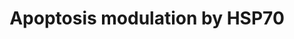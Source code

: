 ---
annotations:
- type: Pathway Ontology
  value: apoptotic cell death pathway
authors:
- I.Reyes
- MaintBot
- Khanspers
- PaoloRomano
- Jildau
- AlexanderPico
- Christine Chichester
- Lorasimons
- Egonw
- Eweitz
description: This pathway summarizes the various ways by which HSP70 proteins can
  inhibit apoptosis. This pathway was originally adapted from rat.  Proteins on this
  pathway have targeted assays available via the [https://assays.cancer.gov/available_assays?wp_id=WP384
  CPTAC Assay Portal]
last-edited: 2022-02-26
organisms:
- Homo sapiens
redirect_from:
- /index.php/Pathway:WP384
- /instance/WP384
schema-jsonld:
- '@context': https://schema.org/
  '@id': https://wikipathways.github.io/pathways/WP384.html
  '@type': Dataset
  creator:
    '@type': Organization
    name: WikiPathways
  description: This pathway summarizes the various ways by which HSP70 proteins can
    inhibit apoptosis. This pathway was originally adapted from rat.  Proteins on
    this pathway have targeted assays available via the [https://assays.cancer.gov/available_assays?wp_id=WP384
    CPTAC Assay Portal]
  keywords:
  - RIPK1
  - CASP8
  - CASP2
  - CASP3
  - FADD
  - PDCD8
  - CASP9
  - TNF
  - MAPK10
  - TNFRSF1A
  - CASP7
  - NF-kB Pathway
  - CASP6
  - MAP3K1
  - BID
  - NFKB1
  - FAS
  - HSPA1A
  - APAF1
  - FAS-Ligand
  - Apoptosis
  - CYCS
  license: CC0
  name: Apoptosis modulation by HSP70
seo: CreativeWork
title: Apoptosis modulation by HSP70
wpid: WP384
---